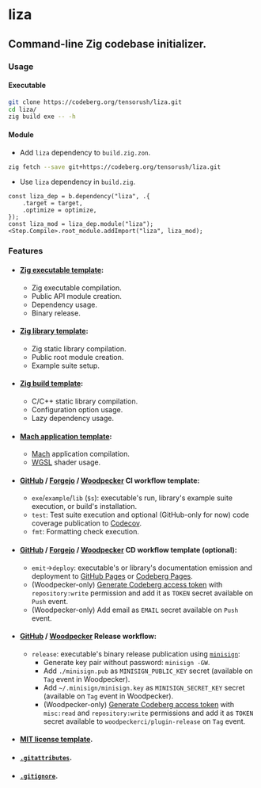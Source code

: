 # liza

## Command-line Zig codebase initializer.

### Usage

#### Executable

```sh
git clone https://codeberg.org/tensorush/liza.git
cd liza/
zig build exe -- -h
```

#### Module

- Add `liza` dependency to `build.zig.zon`.

```sh
zig fetch --save git+https://codeberg.org/tensorush/liza.git
```

- Use `liza` dependency in `build.zig`.

```zig
const liza_dep = b.dependency("liza", .{
    .target = target,
    .optimize = optimize,
});
const liza_mod = liza_dep.module("liza");
<Step.Compile>.root_module.addImport("liza", liza_mod);
```

### Features

- #### [Zig executable template](src/templates/exe/):
    - Zig executable compilation.
    - Public API module creation.
    - Dependency usage.
    - Binary release.

- #### [Zig library template](src/templates/lib/):
    - Zig static library compilation.
    - Public root module creation.
    - Example suite setup.

- #### [Zig build template](src/templates/bld/):
    - C/C++ static library compilation.
    - Configuration option usage.
    - Lazy dependency usage.

- #### [Mach application template](src/templates/app/):
    - [Mach](https://machengine.org/) application compilation.
    - [WGSL](https://www.w3.org/TR/WGSL/) shader usage.

- #### [GitHub](src/templates/.github/workflows/ci.yaml) / [Forgejo](src/templates/.forgejo/workflows/ci.yaml) / [Woodpecker](src/templates/.woodpecker/ci.yaml) CI workflow template:
    - `exe`/`example`/`lib` (`$s`): executable's run, library's example suite execution, or build's installation.
    - `test`: Test suite execution and optional (GitHub-only for now) code coverage publication to [Codecov](https://docs.codecov.com/docs/github-2-getting-a-codecov-account-and-uploading-coverage#install-the-github-app-integration).
    - `fmt`: Formatting check execution.

- #### [GitHub](src/templates/.github/workflows/cd.yaml) / [Forgejo](src/templates/.forgejo/workflows/cd.yaml) / [Woodpecker](src/templates/.woodpecker/cd.yaml) CD workflow template (optional):
    - `emit`->`deploy`: executable's or library's documentation emission and deployment to [GitHub Pages](https://docs.github.com/en/pages/getting-started-with-github-pages/configuring-a-publishing-source-for-your-github-pages-site#publishing-with-a-custom-github-actions-workflow) or [Codeberg Pages](https://codeberg.page).
    - (Woodpecker-only) [Generate Codeberg access token](https://docs.codeberg.org/advanced/access-token/) with `repository:write` permission and add it as `TOKEN` secret available on `Push` event.
    - (Woodpecker-only) Add email as `EMAIL` secret available on `Push` event.

- #### [GitHub](src/templates/.github/workflows/release.yaml) / [Woodpecker](src/templates/.woodpecker/release.yaml) Release workflow:
    - `release`: executable's binary release publication using [`minisign`](https://jedisct1.github.io/minisign/):
      - Generate key pair without password: `minisign -GW`.
      - Add `./minisign.pub` as `MINISIGN_PUBLIC_KEY` secret (available on `Tag` event in Woodpecker).
      - Add `~/.minisign/minisign.key` as `MINISIGN_SECRET_KEY` secret (available on `Tag` event in Woodpecker).
      - (Woodpecker-only) [Generate Codeberg access token](https://docs.codeberg.org/advanced/access-token/) with `misc:read` and `repository:write` permissions and add it as `TOKEN` secret available to `woodpeckerci/plugin-release` on `Tag` event.

- #### [MIT license template](src/templates/LICENSE).

- #### [`.gitattributes`](src/templates/.gitattributes).

- #### [`.gitignore`](src/templates/.gitignore).
